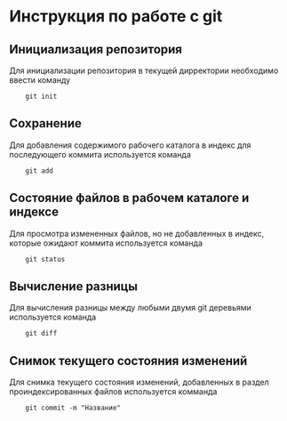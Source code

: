 # Инструкция по работе с git

## Инициализация репозитория

Для инициализации репозитория в текущей дирректории необходимо ввести команду

```
    git init
```

## Сохранение

Для добавления содержимого рабочего каталога в индекс для последующего коммита используется команда

```
    git add
```

## Состояние файлов в рабочем каталоге и индексе

Для просмотра измененных файлов, но не добавленных в индекс, которые ожидают коммита используется команда

```
    git status
```

## Вычисление разницы

Для вычисления разницы между любыми двумя git деревьями используется команда

```
    git diff
```

## Снимок текущего состояния изменений

Для снимка текущего состояния изменений, добавленных в раздел проиндексированных файлов используется комманда

```
    git commit -m "Название"
```
